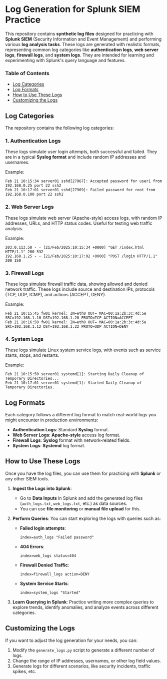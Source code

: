 # Log Generation for Splunk SIEM Practice

This repository contains **synthetic log files** designed for practicing with **Splunk SIEM** (Security Information and Event Management) and performing various **log analysis tasks**. These logs are generated with realistic formats, representing common log categories like **authentication logs**, **web server logs**, **firewall logs**, and **system logs**. They are intended for learning and experimenting with Splunk's query language and features.

### Table of Contents
- [Log Categories](#log-categories)
- [Log Formats](#log-formats)
- [How to Use These Logs](#how-to-use-these-logs)
- [Customizing the Logs](#customizing-the-logs)


## Log Categories

The repository contains the following log categories:

### 1. Authentication Logs
These logs simulate user login attempts, both successful and failed. They are in a typical **Syslog format** and include random IP addresses and usernames.

Example:
```
Feb 21 10:15:34 server01 sshd[27967]: Accepted password for user1 from 192.168.0.25 port 22 ssh2
Feb 21 10:17:01 server01 sshd[27969]: Failed password for root from 192.168.0.100 port 22 ssh2
```

### 2. Web Server Logs
These logs simulate web server (Apache-style) access logs, with random IP addresses, URLs, and HTTP status codes. Useful for testing web traffic analysis.

Example:
```
203.0.113.50 - - [21/Feb/2025:10:15:34 +0000] "GET /index.html HTTP/1.1" 200 532
192.168.1.25 - - [21/Feb/2025:10:17:02 +0000] "POST /login HTTP/1.1" 200 150
```

### 3. Firewall Logs
These logs simulate firewall traffic data, showing allowed and denied network traffic. These logs include source and destination IPs, protocols (TCP, UDP, ICMP), and actions (ACCEPT, DENY).

Example:
```
Feb 21 10:15:45 fw01 kernel: IN=eth0 OUT= MAC=00:1a:2b:3c:4d:5e SRC=192.168.1.10 DST=192.168.1.20 PROTO=TCP ACTION=ACCEPT
Feb 21 10:16:50 fw01 kernel: IN=eth0 OUT= MAC=00:1a:2b:3c:4d:5e SRC=192.168.1.12 DST=192.168.1.22 PROTO=UDP ACTION=DENY
```

### 4. System Logs
These logs simulate Linux system service logs, with events such as service starts, stops, and restarts.

Example:
```
Feb 21 10:15:50 server01 systemd[1]: Starting Daily Cleanup of Temporary Directories...
Feb 21 10:17:01 server01 systemd[1]: Started Daily Cleanup of Temporary Directories.
```

## Log Formats

Each category follows a different log format to match real-world logs you might encounter in production environments:

- **Authentication Logs**: Standard **Syslog** format.
- **Web Server Logs**: **Apache-style** access log format.
- **Firewall Logs**: **Syslog** format with network-related fields.
- **System Logs**: **Systemd** log format.

## How to Use These Logs

Once you have the log files, you can use them for practicing with **Splunk** or any other SIEM tools. 

1. **Ingest the Logs into Splunk**:
   - Go to **Data Inputs** in Splunk and add the generated log files (`auth_logs.txt`, `web_logs.txt`, etc.) as data sources.
   - You can use **file monitoring** or **manual file upload** for this.

2. **Perform Queries**:
   You can start exploring the logs with queries such as:
   - **Failed login attempts**: 
     ```spl
     index=auth_logs "Failed password"
     ```
   - **404 Errors**:
     ```spl
     index=web_logs status=404
     ```
   - **Firewall Denied Traffic**:
     ```spl
     index=firewall_logs action=DENY
     ```
   - **System Service Starts**:
     ```spl
     index=system_logs "Started"
     ```

3. **Learn Querying in Splunk**: Practice writing more complex queries to explore trends, identify anomalies, and analyze events across different categories.

## Customizing the Logs

If you want to adjust the log generation for your needs, you can:
1. Modify the `generate_logs.py` script to generate a different number of logs.
2. Change the range of IP addresses, usernames, or other log field values.
3. Generate logs for different scenarios, like security incidents, traffic spikes, etc.
